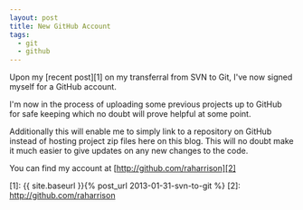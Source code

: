 ```yaml
---
layout: post
title: New GitHub Account
tags:
  - git
  - github
---
```

Upon my [recent post][1] on my transferral from SVN to Git, I've now signed myself for a GitHub account.

I'm now in the process of uploading some previous projects up to GitHub for safe keeping which no doubt will prove helpful at some point.

Additionally this will enable me to simply link to a repository on GitHub instead of hosting project zip files here on this blog. This will no doubt make it much easier to give updates on any new changes to the code.

You can find my account at [http://github.com/raharrison][2]

 [1]: {{ site.baseurl }}{% post_url 2013-01-31-svn-to-git %}
 [2]: http://github.com/raharrison